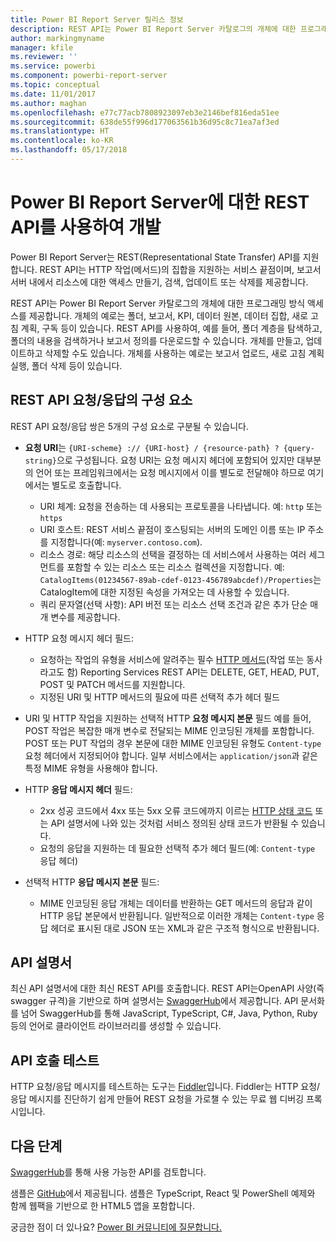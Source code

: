 ```yaml
---
title: Power BI Report Server 릴리스 정보
description: REST API는 Power BI Report Server 카탈로그의 개체에 대한 프로그래밍 방식 액세스를 제공합니다.
author: markingmyname
manager: kfile
ms.reviewer: ''
ms.service: powerbi
ms.component: powerbi-report-server
ms.topic: conceptual
ms.date: 11/01/2017
ms.author: maghan
ms.openlocfilehash: e77c77acb7808923097eb3e2146bef816eda51ee
ms.sourcegitcommit: 638de55f996d177063561b36d95c8c71ea7af3ed
ms.translationtype: HT
ms.contentlocale: ko-KR
ms.lasthandoff: 05/17/2018
---
```

# <a name="develop-with-the-rest-apis-for-power-bi-report-server"></a>Power BI Report Server에 대한 REST API를 사용하여 개발
Power BI Report Server는 REST(Representational State Transfer) API를 지원합니다. REST API는 HTTP 작업(메서드)의 집합을 지원하는 서비스 끝점이며, 보고서 서버 내에서 리소스에 대한 액세스 만들기, 검색, 업데이트 또는 삭제를 제공합니다.

REST API는 Power BI Report Server 카탈로그의 개체에 대한 프로그래밍 방식 액세스를 제공합니다. 개체의 예로는 폴더, 보고서, KPI, 데이터 원본, 데이터 집합, 새로 고침 계획, 구독 등이 있습니다. REST API를 사용하여, 예를 들어, 폴더 계층을 탐색하고, 폴더의 내용을 검색하거나 보고서 정의를 다운로드할 수 있습니다. 개체를 만들고, 업데이트하고 삭제할 수도 있습니다. 개체를 사용하는 예로는 보고서 업로드, 새로 고침 계획 실행, 폴더 삭제 등이 있습니다.

## <a name="components-of-a-rest-api-requestresponse"></a>REST API 요청/응답의 구성 요소
REST API 요청/응답 쌍은 5개의 구성 요소로 구분될 수 있습니다.

* **요청 URI**는 `{URI-scheme} :// {URI-host} / {resource-path} ? {query-string}`으로 구성됩니다. 요청 URI는 요청 메시지 헤더에 포함되어 있지만 대부분의 언어 또는 프레임워크에서는 요청 메시지에서 이를 별도로 전달해야 하므로 여기에서는 별도로 호출합니다.
  
  * URI 체계: 요청을 전송하는 데 사용되는 프로토콜을 나타냅니다. 예: `http` 또는 `https`
  * URI 호스트: REST 서비스 끝점이 호스팅되는 서버의 도메인 이름 또는 IP 주소를 지정합니다(예: `myserver.contoso.com`).
  * 리소스 경로: 해당 리소스의 선택을 결정하는 데 서비스에서 사용하는 여러 세그먼트를 포함할 수 있는 리소스 또는 리소스 컬렉션을 지정합니다. 예: `CatalogItems(01234567-89ab-cdef-0123-456789abcdef)/Properties`는 CatalogItem에 대한 지정된 속성을 가져오는 데 사용할 수 있습니다.
  * 쿼리 문자열(선택 사항): API 버전 또는 리소스 선택 조건과 같은 추가 단순 매개 변수를 제공합니다.
* HTTP 요청 메시지 헤더 필드:
  
  * 요청하는 작업의 유형을 서비스에 알려주는 필수 [HTTP 메서드](https://www.w3.org/Protocols/rfc2616/rfc2616-sec9.html)(작업 또는 동사라고도 함) Reporting Services REST API는 DELETE, GET, HEAD, PUT, POST 및 PATCH 메서드를 지원합니다.
  * 지정된 URI 및 HTTP 메서드의 필요에 따른 선택적 추가 헤더 필드
* URI 및 HTTP 작업을 지원하는 선택적 HTTP **요청 메시지 본문** 필드 예를 들어, POST 작업은 복잡한 매개 변수로 전달되는 MIME 인코딩된 개체를 포함합니다. POST 또는 PUT 작업의 경우 본문에 대한 MIME 인코딩된 유형도 `Content-type` 요청 헤더에서 지정되어야 합니다. 일부 서비스에서는 `application/json`과 같은 특정 MIME 유형을 사용해야 합니다.
* HTTP **응답 메시지 헤더** 필드:
  
  * 2xx 성공 코드에서 4xx 또는 5xx 오류 코드에까지 이르는 [HTTP 상태 코드](http://www.w3.org/Protocols/HTTP/HTRESP.html) 또는 API 설명서에 나와 있는 것처럼 서비스 정의된 상태 코드가 반환될 수 있습니다.
  * 요청의 응답을 지원하는 데 필요한 선택적 추가 헤더 필드(예: `Content-type` 응답 헤더)
* 선택적 HTTP **응답 메시지 본문** 필드:
  
  * MIME 인코딩된 응답 개체는 데이터를 반환하는 GET 메서드의 응답과 같이 HTTP 응답 본문에서 반환됩니다. 일반적으로 이러한 개체는 `Content-type` 응답 헤더로 표시된 대로 JSON 또는 XML과 같은 구조적 형식으로 반환됩니다.

## <a name="api-documentation"></a>API 설명서
최신 API 설명서에 대한 최신 REST API를 호출합니다. REST API는OpenAPI 사양(즉 swagger 규격)을 기반으로 하며 설명서는 [SwaggerHub](https://app.swaggerhub.com/apis/microsoft-rs/PBIRS/2.0)에서 제공합니다. API 문서화를 넘어 SwaggerHub를 통해 JavaScript, TypeScript, C#, Java, Python, Ruby 등의 언어로 클라이언트 라이브러리를 생성할 수 있습니다.

## <a name="testing-api-calls"></a>API 호출 테스트
HTTP 요청/응답 메시지를 테스트하는 도구는 [Fiddler](http://www.telerik.com/fiddler)입니다. Fiddler는 HTTP 요청/응답 메시지를 진단하기 쉽게 만들어 REST 요청을 가로챌 수 있는 무료 웹 디버깅 프록시입니다.

## <a name="next-steps"></a>다음 단계
[SwaggerHub](https://app.swaggerhub.com/apis/microsoft-rs/PBIRS/2.0)를 통해 사용 가능한 API를 검토합니다.

샘플은 [GitHub](https://github.com/Microsoft/Reporting-Services)에서 제공됩니다. 샘플은 TypeScript, React 및 PowerShell 예제와 함께 웹팩을 기반으로 한 HTML5 앱을 포함합니다.

궁금한 점이 더 있나요? [Power BI 커뮤니티에 질문합니다.](https://community.powerbi.com/)

